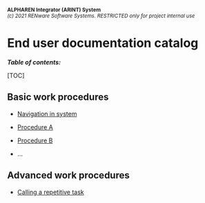 <small markdown>**ALPHAREN Integrator (ARINT) System**<br>
*(c) 2021 RENware Software Systems. RESTRICTED only for project internal use*
</small>


# End user documentation catalog


***Table of contents:***

[TOC]





## Basic work procedures

* [Navigation in system](../../wip.md) <!-- #TODO make me... -->

* [Procedure A](../../wip.md) <!-- #TODO make me... -->

* [Procedure B](../../wip.md) <!-- #TODO make me... -->

* ...

## Advanced work procedures

* [Calling a repetitive task](../../wip.md) <!-- #TODO make me... -->



